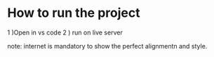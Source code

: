 # How to run the project

1 )Open in vs code 
2 ) run on live server

note: internet is mandatory to show the perfect alignmentn and style.
